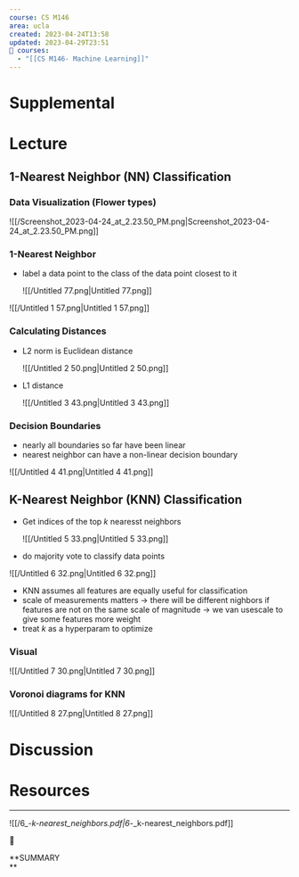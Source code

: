 ```yaml
---
course: CS M146
area: ucla
created: 2023-04-24T13:58
updated: 2023-04-29T23:51
📕 courses:
  - "[[CS M146- Machine Learning]]"
---
```

# Supplemental

# Lecture

## 1-Nearest Neighbor (NN) Classification

### Data Visualization (Flower types)

![[/Screenshot_2023-04-24_at_2.23.50_PM.png|Screenshot_2023-04-24_at_2.23.50_PM.png]]

  

### 1-Nearest Neighbor

- label a data point to the class of the data point closest to it
    
    ![[/Untitled 77.png|Untitled 77.png]]
    

![[/Untitled 1 57.png|Untitled 1 57.png]]

### Calculating Distances

- L2 norm is Euclidean distance
    
    ![[/Untitled 2 50.png|Untitled 2 50.png]]
    
- L1 distance
    
    ![[/Untitled 3 43.png|Untitled 3 43.png]]
    

### Decision Boundaries

- nearly all boundaries so far have been linear
- nearest neighbor can have a non-linear decision boundary

![[/Untitled 4 41.png|Untitled 4 41.png]]

## K-Nearest Neighbor (KNN) Classification

- Get indices of the top $k$﻿ nearesst neighbors
    
    ![[/Untitled 5 33.png|Untitled 5 33.png]]
    
- do majority vote to classify data points

![[/Untitled 6 32.png|Untitled 6 32.png]]

- KNN assumes all features are equally useful for classification
- scale of measurements matters → there will be different nighbors if features are not on the same scale of magnitude → we van usescale to give some features more weight
- treat $k$﻿ as a hyperparam to optimize

### Visual

![[/Untitled 7 30.png|Untitled 7 30.png]]

### Voronoi diagrams for KNN

![[/Untitled 8 27.png|Untitled 8 27.png]]

# Discussion

  

# Resources

---

![[/6_-_k-nearest_neighbors.pdf|6_-_k-nearest_neighbors.pdf]]

📌

**SUMMARY  
**